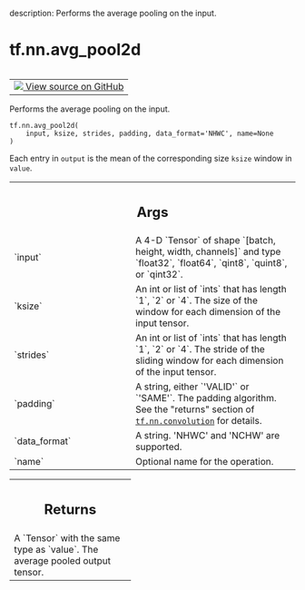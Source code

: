 description: Performs the average pooling on the input.

<div itemscope itemtype="http://developers.google.com/ReferenceObject">
<meta itemprop="name" content="tf.nn.avg_pool2d" />
<meta itemprop="path" content="Stable" />
</div>

# tf.nn.avg_pool2d

<!-- Insert buttons and diff -->

<table class="tfo-notebook-buttons tfo-api nocontent" align="left">
<td>
  <a target="_blank" href="https://github.com/tensorflow/tensorflow/blob/r2.3/tensorflow/python/ops/nn_ops.py#L4287-L4324">
    <img src="https://www.tensorflow.org/images/GitHub-Mark-32px.png" />
    View source on GitHub
  </a>
</td>
</table>



Performs the average pooling on the input.

<pre class="devsite-click-to-copy prettyprint lang-py tfo-signature-link">
<code>tf.nn.avg_pool2d(
    input, ksize, strides, padding, data_format='NHWC', name=None
)
</code></pre>



<!-- Placeholder for "Used in" -->

Each entry in `output` is the mean of the corresponding size `ksize`
window in `value`.

<!-- Tabular view -->
 <table class="responsive fixed orange">
<colgroup><col width="214px"><col></colgroup>
<tr><th colspan="2"><h2 class="add-link">Args</h2></th></tr>

<tr>
<td>
`input`
</td>
<td>
A 4-D `Tensor` of shape `[batch, height, width, channels]` and type
`float32`, `float64`, `qint8`, `quint8`, or `qint32`.
</td>
</tr><tr>
<td>
`ksize`
</td>
<td>
An int or list of `ints` that has length `1`, `2` or `4`. The size of
the window for each dimension of the input tensor.
</td>
</tr><tr>
<td>
`strides`
</td>
<td>
An int or list of `ints` that has length `1`, `2` or `4`. The
stride of the sliding window for each dimension of the input tensor.
</td>
</tr><tr>
<td>
`padding`
</td>
<td>
A string, either `'VALID'` or `'SAME'`. The padding algorithm.
See the "returns" section of <a href="../../tf/nn/convolution.md"><code>tf.nn.convolution</code></a> for details.
</td>
</tr><tr>
<td>
`data_format`
</td>
<td>
A string. 'NHWC' and 'NCHW' are supported.
</td>
</tr><tr>
<td>
`name`
</td>
<td>
Optional name for the operation.
</td>
</tr>
</table>



<!-- Tabular view -->
 <table class="responsive fixed orange">
<colgroup><col width="214px"><col></colgroup>
<tr><th colspan="2"><h2 class="add-link">Returns</h2></th></tr>
<tr class="alt">
<td colspan="2">
A `Tensor` with the same type as `value`.  The average pooled output tensor.
</td>
</tr>

</table>

